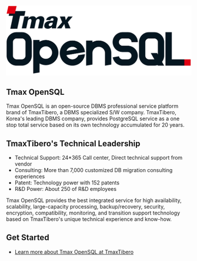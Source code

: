 <p align="center">
<img
    src="/profile/TmaxOpenSQL_Logo_BK.png"
    alt="Tmax OpenSQL Logo"
    style="display: inline-block; margin: 0 auto; width: 640px"
/>
</p>

## Tmax OpenSQL

Tmax OpenSQL is an open-source DBMS professional service platform brand of TmaxTibero, a DBMS specialized S/W company.
TmaxTibero, Korea's leading DBMS company, provides PostgreSQL service as a one stop total service based on its own technology accumulated for 20 years.

## TmaxTibero's Technical Leadership
- Technical Support: 24*365 Call center, Direct technical support from vendor
- Consulting: More than 7,000 customized DB migration consulting experiences
- Patent: Technology power with 152 patents
- R&D Power: About 250 of R&D employees

Tmax OpenSQL provides the best integrated service for high availability, scalability, large-capacity processing, backup/recovery, security, encryption, compatibility, monitoring, and transition support technology based on TmaxTibero's unique technical experience and know-how.

## Get Started
- <a href="https://oss.tibero.com">Learn more about Tmax OpenSQL at TmaxTibero</a>
